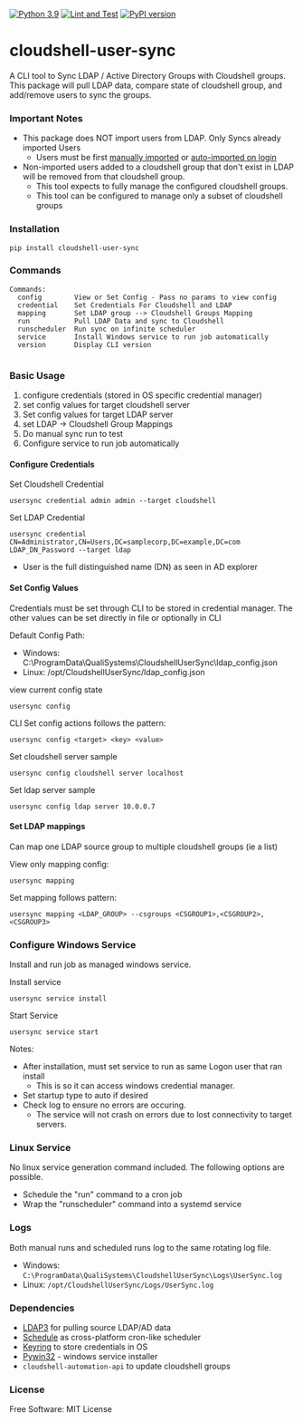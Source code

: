 [![Python 3.9](https://img.shields.io/badge/python-3.9-blue.svg)](https://www.python.org/downloads/release/python/)
[![Lint and Test](https://github.com/QualiSystemsLab/cloudshell-user-sync/actions/workflows/lint-test.yml/badge.svg)](https://github.com/QualiSystemsLab/cloudshell-user-sync/actions/workflows/lint-test.yml)
[![PyPI version](https://badge.fury.io/py/cloudshell-user-sync.svg)](https://badge.fury.io/py/cloudshell-user-sync)

# cloudshell-user-sync

A CLI tool to Sync LDAP / Active Directory Groups with Cloudshell groups.
This package will pull LDAP data, compare state of cloudshell group, and add/remove users to sync the groups.

### Important Notes 

- This package does NOT import users from LDAP. Only Syncs already imported Users
  - Users must be first [manually imported](https://help.quali.com/Online%20Help/0.0/Portal/Content/Admn/AD-Imprt-Usrs-frm-AD-grp-file.htm) or [auto-imported on login](https://help.quali.com/Online%20Help/0.0/Portal/Content/Admn/AD-Intg-Auto-Imprt.htm?tocpath=CloudShell%20Administration%7CCloudShell%20Identity%20Management%7CAccess%20Control%20and%20Authentication%7CActive%20Directory%20Integration%7C_____1) 
- Non-imported users added to a cloudshell group that don't exist in LDAP will be removed from that cloudshell group.
  - This tool expects to fully manage the configured cloudshell groups. 
  - This tool can be configured to manage only a subset of cloudshell groups


### Installation
```commandline
pip install cloudshell-user-sync
```

### Commands
```commandline
Commands:
  config        View or Set Config - Pass no params to view config
  credential    Set Credentials For Cloudshell and LDAP
  mapping       Set LDAP group --> Cloudshell Groups Mapping
  run           Pull LDAP Data and sync to Cloudshell
  runscheduler  Run sync on infinite scheduler
  service       Install Windows service to run job automatically
  version       Display CLI version
 
```
### Basic Usage
1. configure credentials (stored in OS specific credential manager)
2. set config values for target cloudshell server
3. Set config values for target LDAP server
4. set LDAP -> Cloudshell Group Mappings
5. Do manual sync run to test 
6. Configure service to run job automatically

#### Configure Credentials
Set Cloudshell Credential
```commandline
usersync credential admin admin --target cloudshell
```
Set LDAP Credential
```commandline
usersync credential CN=Administrator,CN=Users,DC=samplecorp,DC=example,DC=com LDAP_DN_Password --target ldap
```
- User is the full distinguished name (DN) as seen in AD explorer 


#### Set Config Values
Credentials must be set through CLI to be stored in credential manager. 
The other values can be set directly in file or optionally in CLI

Default Config Path:
- Windows: C:\ProgramData\QualiSystems\CloudshellUserSync\ldap_config.json
- Linux: /opt/CloudshellUserSync/ldap_config.json

view current config state
```commandline
usersync config
```

CLI Set config actions follows the pattern:
```
usersync config <target> <key> <value>
```

Set cloudshell server sample
```commandline
usersync config cloudshell server localhost
```
Set ldap server sample
```commandline
usersync config ldap server 10.0.0.7
```

#### Set LDAP mappings
Can map one LDAP source group to multiple cloudshell groups (ie a list)

View only mapping config:
```commandline
usersync mapping
```

Set mapping follows pattern:
```commandline
usersync mapping <LDAP_GROUP> --csgroups <CSGROUP1>,<CSGROUP2>,<CSGROUP3>
```

### Configure Windows Service
Install and run job as managed windows service.

Install service
```commandline
usersync service install
```

Start Service
```commandline
usersync service start
```

Notes:
- After installation, must set service to run as same Logon user that ran install
  - This is so it can access windows credential manager.
- Set startup type to auto if desired
- Check log to ensure no errors are occuring. 
  - The service will not crash on errors due to lost connectivity to target servers. 


### Linux Service
No linux service generation command included. The following options are possible.
- Schedule the "run" command to a cron job
- Wrap the "runscheduler" command into a systemd service

### Logs
Both manual runs and scheduled runs log to the same rotating log file.

- Windows:
`C:\ProgramData\QualiSystems\CloudshellUserSync\Logs\UserSync.log`
- Linux:
`/opt/CloudshellUserSync/Logs/UserSync.log`

### Dependencies
- [LDAP3](https://github.com/cannatag/ldap3) for pulling source LDAP/AD data
- [Schedule](https://github.com/dbader/schedule) as cross-platform cron-like scheduler
- [Keyring](https://github.com/philipn/python-keyring-lib) to store credentials in OS
- [Pywin32](https://github.com/mhammond/pywin32) - windows service installer
- `cloudshell-automation-api` to update cloudshell groups

### License

Free Software: MIT License
